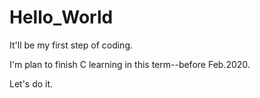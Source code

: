 # Hello_World

It'll be my first step of coding.

I'm plan to finish C learning in this term--before Feb.2020.

Let's do it.
